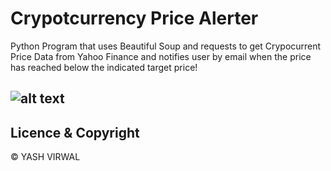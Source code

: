 # Crypotcurrency Price Alerter

Python Program that uses Beautiful Soup and requests to get Crypocurrent Price Data 
from Yahoo Finance and notifies user by email when the price has reached below the 
indicated target price!


![alt text](https://cdn-cf.cfo.com/content/uploads/2019/12/GettyImages-930264196.jpg "Cryptocurrent Coins")
---
## Licence & Copyright
&copy; YASH VIRWAL

